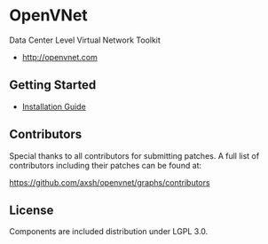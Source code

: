 OpenVNet
========

Data Center Level Virtual Network Toolkit

- http://openvnet.com

Getting Started
---------------

- [Installation Guide](https://github.com/axsh/openvnet/blob/master/docs/InstallGuide.md)

Contributors
------------

Special thanks to all contributors for submitting patches. A full list
of contributors including their patches can be found at:

https://github.com/axsh/openvnet/graphs/contributors

License
-------

Components are included distribution under LGPL 3.0.
